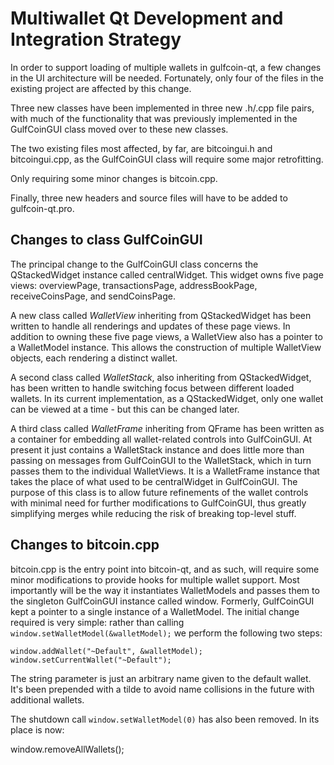 Multiwallet Qt Development and Integration Strategy
===================================================

In order to support loading of multiple wallets in gulfcoin-qt, a few changes in the UI architecture will be needed.
Fortunately, only four of the files in the existing project are affected by this change.

Three new classes have been implemented in three new .h/.cpp file pairs, with much of the functionality that was previously
implemented in the GulfCoinGUI class moved over to these new classes.

The two existing files most affected, by far, are bitcoingui.h and bitcoingui.cpp, as the GulfCoinGUI class will require
some major retrofitting.

Only requiring some minor changes is bitcoin.cpp.

Finally, three new headers and source files will have to be added to gulfcoin-qt.pro.

Changes to class GulfCoinGUI
---------------------------
The principal change to the GulfCoinGUI class concerns the QStackedWidget instance called centralWidget.
This widget owns five page views: overviewPage, transactionsPage, addressBookPage, receiveCoinsPage, and sendCoinsPage.

A new class called *WalletView* inheriting from QStackedWidget has been written to handle all renderings and updates of
these page views. In addition to owning these five page views, a WalletView also has a pointer to a WalletModel instance.
This allows the construction of multiple WalletView objects, each rendering a distinct wallet.

A second class called *WalletStack*, also inheriting from QStackedWidget, has been written to handle switching focus between
different loaded wallets. In its current implementation, as a QStackedWidget, only one wallet can be viewed at a time -
but this can be changed later.

A third class called *WalletFrame* inheriting from QFrame has been written as a container for embedding all wallet-related
controls into GulfCoinGUI. At present it just contains a WalletStack instance and does little more than passing on messages
from GulfCoinGUI to the WalletStack, which in turn passes them to the individual WalletViews. It is a WalletFrame instance
that takes the place of what used to be centralWidget in GulfCoinGUI. The purpose of this class is to allow future
refinements of the wallet controls with minimal need for further modifications to GulfCoinGUI, thus greatly simplifying
merges while reducing the risk of breaking top-level stuff.

Changes to bitcoin.cpp
----------------------
bitcoin.cpp is the entry point into bitcoin-qt, and as such, will require some minor modifications to provide hooks for
multiple wallet support. Most importantly will be the way it instantiates WalletModels and passes them to the
singleton GulfCoinGUI instance called window. Formerly, GulfCoinGUI kept a pointer to a single instance of a WalletModel.
The initial change required is very simple: rather than calling `window.setWalletModel(&walletModel);` we perform the
following two steps:

	window.addWallet("~Default", &walletModel);
	window.setCurrentWallet("~Default");

The string parameter is just an arbitrary name given to the default wallet. It's been prepended with a tilde to avoid name collisions in the future with additional wallets.

The shutdown call `window.setWalletModel(0)` has also been removed. In its place is now:

window.removeAllWallets();
